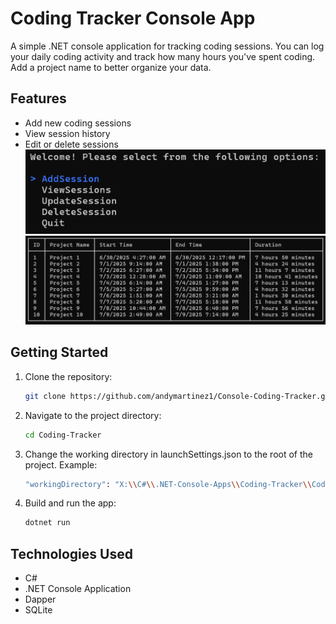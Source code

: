# Coding Tracker Console App

A simple .NET console application for tracking coding sessions. You can log your daily coding activity and track how many hours you've spent coding. Add a project name to better organize your data.

## Features

- Add new coding sessions
- View session history
- Edit or delete sessions
  ![Main menu](Coding-Tracker/docs/images/Main-Menu.png)
  ![Coding sessions list](Coding-Tracker/docs/images/Coding-Session-List.png)

## Getting Started

1. Clone the repository:
   ```bash
   git clone https://github.com/andymartinez1/Console-Coding-Tracker.git
   ```
2. Navigate to the project directory:
   ```bash
   cd Coding-Tracker
   ```
3. Change the working directory in launchSettings.json to the root of the project. Example:

   ```bash
   "workingDirectory": "X:\\C#\\.NET-Console-Apps\\Coding-Tracker\\Coding-Tracker\\"
   ```

4. Build and run the app:
   ```bash
   dotnet run
   ```

## Technologies Used

- C#
- .NET Console Application
- Dapper
- SQLite
